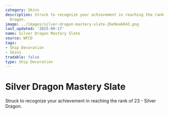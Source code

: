 ```yaml
---
category: Skins
description: Struck to recognize your achievement in reaching the rank of 23 - Silver
  Dragon.
image: ../images/silver-dragon-mastery-slate-2be9ea6043.png
last_updated: '2025-09-17'
name: Silver Dragon Mastery Slate
source: WFCD
tags:
- Ship Decoration
- Skins
tradable: false
type: Ship Decoration
---
```


# Silver Dragon Mastery Slate

Struck to recognize your achievement in reaching the rank of 23 - Silver Dragon.

